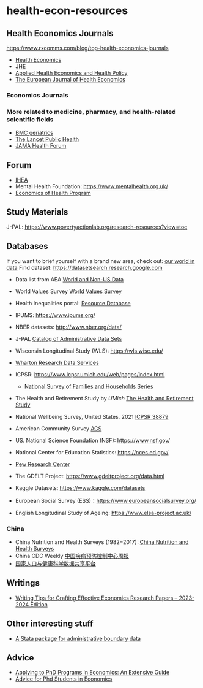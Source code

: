 # health-econ-resources

## Health Economics Journals
https://www.rxcomms.com/blog/top-health-economics-journals
- [Health Economics](https://onlinelibrary.wiley.com/journal/10991050) 
- [JHE](https://www.sciencedirect.com/journal/journal-of-health-economics)
- [Applied Health Economics and Health Policy](https://link.springer.com/journal/40258)
- [The European Journal of Health Economics](https://link.springer.com/journal/10198)
  
### Economics Journals


### More related to medicine, pharmacy, and health-related scientific fields
- [BMC geriatrics](https://bmcgeriatr.biomedcentral.com/?_gl=1*otdin0*_up*MQ..*_gs*MQ..&gclid=CjwKCAjwy8i0BhAkEiwAdFaeGO0A3WcuS3VJCc8EH-Stdrk9ajP5gujSMwqmS-lTowaXl6CE9W-G4hoCgMQQAvD_BwE)
- [The Lancet Public Health](https://www.thelancet.com/journals/lanpub/home)
- [JAMA Health Forum](https://jamanetwork.com/journals/jama-health-forum)


## Forum
- [IHEA](https://healtheconomics.org/sigs/)
- Mental Health Foundation: https://www.mentalhealth.org.uk/
- [Economics of Health Program](https://www.nber.org/programs-projects/programs-working-groups/economics-health?page=1&perPage=50)


## Study Materials
J-PAL: https://www.povertyactionlab.org/research-resources?view=toc

## Databases
If you want to brief yourself with a brand new area, check out: [our world in data](https://ourworldindata.org)
Find dataset: https://datasetsearch.research.google.com

- Data list from AEA [World and Non-US Data](https://www.aeaweb.org/resources/data/intl/intl-more)
- World Values Survey [World Values Survey](https://www.worldvaluessurvey.org/wvs.jsp)
- Health Inequalities portal: [Resource Database](https://health-inequalities.eu/resources/jwddb/)

- IPUMS: https://www.ipums.org/
- NBER datasets: http://www.nber.org/data/
- J-PAL [Catalog of Administrative Data Sets](https://www.povertyactionlab.org/catalog-administrative-data-sets)
- Wisconsin Longitudinal Study (WLS): https://wls.wisc.edu/
- [Wharton Research Data Services](https://wrds-www.wharton.upenn.edu/)
- ICPSR: https://www.icpsr.umich.edu/web/pages/index.html
  - [National Survey of Families and Households Series](https://www.icpsr.umich.edu/web/ICPSR/series/193)
- The Health and Retirement Study by *UMich* [The Health and Retirement Study](https://hrs.isr.umich.edu/about)
- National Wellbeing Survey, United States, 2021 [ICPSR 38879](https://www.icpsr.umich.edu/web/NAHDAP/studies/38879/versions/V5)
- American Community Survey [ACS](https://www.census.gov/programs-surveys/acs)
- US. National Science Foundation (NSF): https://www.nsf.gov/
- National Center for Education Statistics: https://nces.ed.gov/
  
- [Pew Research Center](https://www.pewresearch.org/internet/datasets/)
- The GDELT Project: https://www.gdeltproject.org/data.html
- Kaggle Datasets: https://www.kaggle.com/datasets
  
- European Social Survey (ESS)：https://www.europeansocialsurvey.org/
- English Longitudinal Study of Ageing: https://www.elsa-project.ac.uk/


### China
- China Nutrition and Health Surveys (1982−2017) :[China Nutrition and Health Surveys](https://weekly.chinacdc.cn/en/article/doi/10.46234/ccdcw2021.058)
- China CDC Weekly [中国疾病预防控制中心周报](https://weekly.chinacdc.cn/index.htm)
- [国家人口与健康科学数据共享平台](https://www.bmicc.cn/web/share/home)

## Writings
- [Writing Tips for Crafting Effective Economics Research Papers – 2023-2024 Edition](https://docs.iza.org/dp16276.pdf)

## Other interesting stuff
- [A Stata package for administrative boundary data](https://github.com/asjadnaqvi/stata-geoboundary)

## Advice
- [Applying to PhD Programs in Economics: An Extensive Guide](https://drive.google.com/file/d/1cTb8enoUZxFKscidXYwojK3bXSjb7dxr/view)
- [Advice for Phd Students in Economics](https://sites.google.com/view/econgradadvice/)
